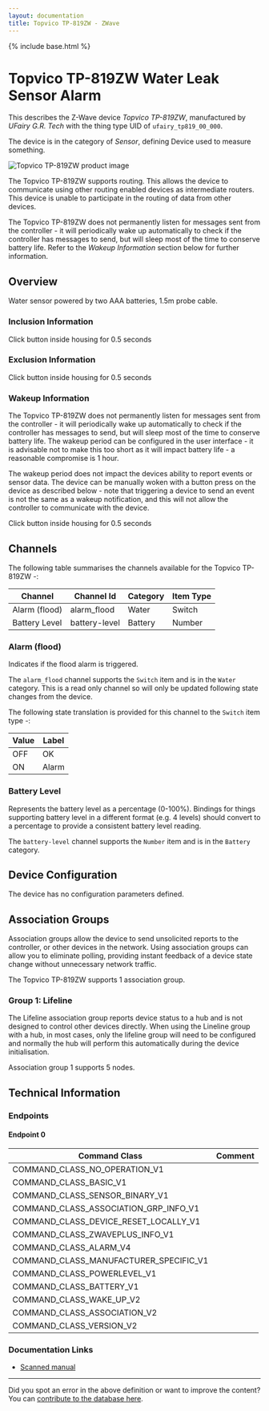 ```yaml
---
layout: documentation
title: Topvico TP-819ZW - ZWave
---
```


{% include base.html %}

# Topvico TP-819ZW Water Leak Sensor Alarm
This describes the Z-Wave device *Topvico TP-819ZW*, manufactured by *UFairy G.R. Tech* with the thing type UID of ```ufairy_tp819_00_000```.

The device is in the category of *Sensor*, defining Device used to measure something.

![Topvico TP-819ZW product image](https://www.cd-jackson.com/zwave_device_uploads/909/909_default.jpg)


The Topvico TP-819ZW supports routing. This allows the device to communicate using other routing enabled devices as intermediate routers.  This device is unable to participate in the routing of data from other devices.

The Topvico TP-819ZW does not permanently listen for messages sent from the controller - it will periodically wake up automatically to check if the controller has messages to send, but will sleep most of the time to conserve battery life. Refer to the *Wakeup Information* section below for further information.

## Overview

Water sensor powered by two AAA batteries, 1.5m probe cable.

### Inclusion Information

Click button inside housing for 0.5 seconds

### Exclusion Information

Click button inside housing for 0.5 seconds

### Wakeup Information

The Topvico TP-819ZW does not permanently listen for messages sent from the controller - it will periodically wake up automatically to check if the controller has messages to send, but will sleep most of the time to conserve battery life. The wakeup period can be configured in the user interface - it is advisable not to make this too short as it will impact battery life - a reasonable compromise is 1 hour.

The wakeup period does not impact the devices ability to report events or sensor data. The device can be manually woken with a button press on the device as described below - note that triggering a device to send an event is not the same as a wakeup notification, and this will not allow the controller to communicate with the device.


Click button inside housing for 0.5 seconds

## Channels

The following table summarises the channels available for the Topvico TP-819ZW -:

| Channel | Channel Id | Category | Item Type |
|---------|------------|----------|-----------|
| Alarm (flood) | alarm_flood | Water | Switch | 
| Battery Level | battery-level | Battery | Number |

### Alarm (flood)
Indicates if the flood alarm is triggered.

The ```alarm_flood``` channel supports the ```Switch``` item and is in the ```Water``` category. This is a read only channel so will only be updated following state changes from the device.

The following state translation is provided for this channel to the ```Switch``` item type -:

| Value | Label     |
|-------|-----------|
| OFF | OK |
| ON | Alarm |

### Battery Level
Represents the battery level as a percentage (0-100%). Bindings for things supporting battery level in a different format (e.g. 4 levels) should convert to a percentage to provide a consistent battery level reading.

The ```battery-level``` channel supports the ```Number``` item and is in the ```Battery``` category.



## Device Configuration

The device has no configuration parameters defined.

## Association Groups

Association groups allow the device to send unsolicited reports to the controller, or other devices in the network. Using association groups can allow you to eliminate polling, providing instant feedback of a device state change without unnecessary network traffic.

The Topvico TP-819ZW supports 1 association group.

### Group 1: Lifeline

The Lifeline association group reports device status to a hub and is not designed to control other devices directly. When using the Lineline group with a hub, in most cases, only the lifeline group will need to be configured and normally the hub will perform this automatically during the device initialisation.

Association group 1 supports 5 nodes.

## Technical Information

### Endpoints

#### Endpoint 0

| Command Class | Comment |
|---------------|---------|
| COMMAND_CLASS_NO_OPERATION_V1| |
| COMMAND_CLASS_BASIC_V1| |
| COMMAND_CLASS_SENSOR_BINARY_V1| |
| COMMAND_CLASS_ASSOCIATION_GRP_INFO_V1| |
| COMMAND_CLASS_DEVICE_RESET_LOCALLY_V1| |
| COMMAND_CLASS_ZWAVEPLUS_INFO_V1| |
| COMMAND_CLASS_ALARM_V4| |
| COMMAND_CLASS_MANUFACTURER_SPECIFIC_V1| |
| COMMAND_CLASS_POWERLEVEL_V1| |
| COMMAND_CLASS_BATTERY_V1| |
| COMMAND_CLASS_WAKE_UP_V2| |
| COMMAND_CLASS_ASSOCIATION_V2| |
| COMMAND_CLASS_VERSION_V2| |

### Documentation Links

* [Scanned manual](https://www.cd-jackson.com/zwave_device_uploads/909/senzor.pdf)

---

Did you spot an error in the above definition or want to improve the content?
You can [contribute to the database here](http://www.cd-jackson.com/index.php/zwave/zwave-device-database/zwave-device-list/devicesummary/909).

